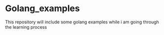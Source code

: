 # Golang_examples

This repository will include some golang examples while i am going through the learning process
